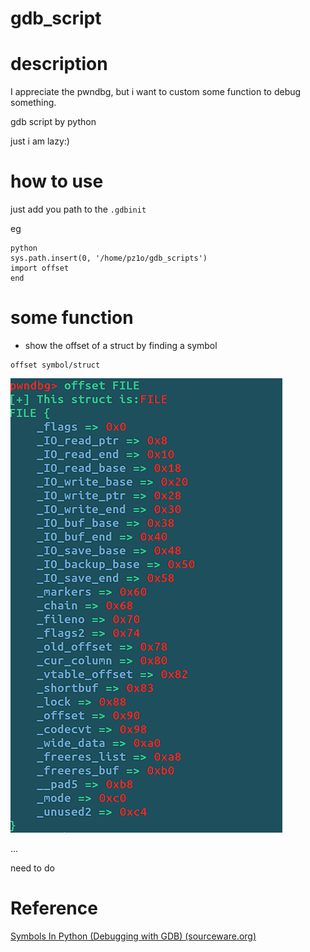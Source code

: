 # gdb_script

# description

I appreciate the pwndbg, but i want to custom some function to debug something.

gdb script by python

just i am lazy:)

# how to use

just add you path to the `.gdbinit`

eg

```
python
sys.path.insert(0, '/home/pz1o/gdb_scripts')
import offset
end
```

# some function

- show the offset of a struct by finding a symbol

```
offset symbol/struct
```

![image-20220528191512337](README/image-20220528191512337.png)

...

need to do

# Reference

[Symbols In Python (Debugging with GDB) (sourceware.org)](https://sourceware.org/gdb/current/onlinedocs/gdb/Symbols-In-Python.html#Symbols-In-Python)